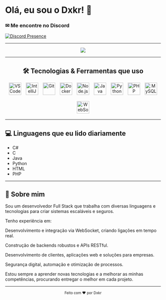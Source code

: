 # Olá, eu sou o Dxkr! 👋

### ✉ Me encontre no Discord  
[![Discord Presence](https://lanyard.cnrad.dev/api/965654123443781702)](https://discord.com/users/965654123443781702)

---

<div align="center">
  <img src="[https://readme-typing-svg.herokuapp.com/?color=0c0c0c&size=35&center=true&vCenter=true&width=1000&lines=Welcome+to+my+Profile!;Full+Stack+Developer;CyberSecurity+Specialist;Always+learning+new+things](https://readme-typing-svg.herokuapp.com/?color=ffffff&size=35&center=true&vCenter=true&width=1000&lines=Welcome+to+my+Profile!;Full+Stack+Developer;CyberSecurity+Specialist;Always+learning+new+things
)" />
</div>

---

<div align="center">
  <h2>🛠️ Tecnologias & Ferramentas que uso</h2>

  <div style="display: flex; gap: 15px; flex-wrap: wrap; justify-content: center; align-items: center; max-width: 700px; margin: 0 auto;">
    <img alt="VSCode" height="40" src="https://skillicons.dev/icons?i=vscode" />
    <img alt="IntelliJ IDEA" height="40" src="https://skillicons.dev/icons?i=idea" />
    <img alt="Git" height="40" src="https://skillicons.dev/icons?i=git" />
    <img alt="Docker" height="40" src="https://skillicons.dev/icons?i=docker" />
    <img alt="Node.js" height="40" src="https://skillicons.dev/icons?i=nodejs" />
    <img alt="Java" height="40" src="https://skillicons.dev/icons?i=java" />
    <img alt="Python" height="40" src="https://skillicons.dev/icons?i=python" />
    <img alt="PHP" height="40" src="https://skillicons.dev/icons?i=php" />
    <img alt="MySQL" height="40" src="https://skillicons.dev/icons?i=mysql" />
    <img alt="WebSocket" height="40" src="https://cdn.worldvectorlogo.com/logos/websocket.svg" style="background:#fff; padding:5px; border-radius:5px;" />
  </div>
</div>

---

## 💻 Linguagens que eu lido diariamente

- C#  
- C  
- Java  
- Python  
- HTML  
- PHP  

---

## 🚀 Sobre mim

Sou um desenvolvedor Full Stack que trabalha com diversas linguagens e tecnologias para criar sistemas escaláveis e seguros.

Tenho experiência em:

Desenvolvimento e integração via WebSocket, criando ligações em tempo real.

Construção de backends robustos e APIs RESTful.

Desenvolvimento de clientes, aplicações web e soluções para empresas.

Segurança digital, automação e otimização de processos.

Estou sempre a aprender novas tecnologias e a melhorar as minhas competências, procurando entregar o melhor em cada projeto.

---
<div align="center">
  <sub>Feito com ❤️ por Dxkr</sub>
</div>
